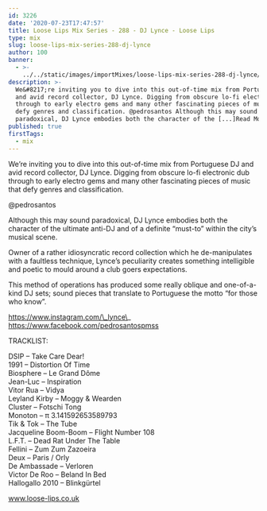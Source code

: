 ```yaml
---
id: 3226
date: '2020-07-23T17:47:57'
title: Loose Lips Mix Series - 288 - DJ Lynce - Loose Lips
type: mix
slug: loose-lips-mix-series-288-dj-lynce
author: 100
banner:
  - >-
    ../../static/images/importMixes/loose-lips-mix-series-288-dj-lynce/image3226.jpeg
description: >-
  We&#8217;re inviting you to dive into this out-of-time mix from Portuguese DJ
  and avid record collector, DJ Lynce. Digging from obscure lo-fi electronic dub
  through to early electro gems and many other fascinating pieces of music that
  defy genres and classification. @pedrosantos Although this may sound
  paradoxical, DJ Lynce embodies both the character of the [...]Read More...
published: true
firstTags:
  - mix
---
```

We’re inviting you to dive into this out-of-time mix from Portuguese DJ and avid record collector, DJ Lynce. Digging from obscure lo-fi electronic dub through to early electro gems and many other fascinating pieces of music that defy genres and classification.

@pedrosantos

Although this may sound paradoxical, DJ Lynce embodies both the character of the ultimate anti-DJ and of a definite “must-to” within the city’s musical scene.

Owner of a rather idiosyncratic record collection which he de-manipulates with a faultless technique, Lynce’s peculiarity creates something intelligible and poetic to mould around a club goers expectations.

This method of operations has produced some really oblique and one-of-a-kind DJ sets; sound pieces that translate to Portuguese the motto “for those who know”.

https://www.instagram.com/\_lynce\_  
https://www.facebook.com/pedrosantospmss

TRACKLIST:

DSIP – Take Care Dear!  
1991 – Distortion Of Time  
Biosphere – Le Grand Dôme  
Jean-Luc – Inspiration  
Vitor Rua – Vidya  
Leyland Kirby – Moggy & Wearden  
Cluster – Fotschi Tong  
Monoton – π 3.141592653589793  
Tik & Tok – The Tube  
Jacqueline Boom-Boom – Flight Number 108  
L.F.T. – Dead Rat Under The Table  
Fellini – Zum Zum Zazoeira  
Deux – Paris / Orly  
De Ambassade – Verloren  
Victor De Roo – Beland In Bed  
Hallogallo 2010 – Blinkgürtel

www.loose-lips.co.uk